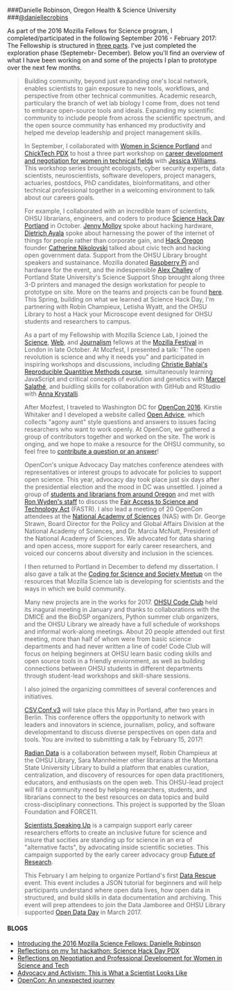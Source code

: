 ###Danielle Robinson, Oregon Health & Science University
###[@daniellecrobins](https://twitter.com/daniellecrobins)

As part of the 2016 Mozilla Fellows for Science program, I completed/participated in the following September 2016 - February 2017: 
The Fellowship is structured in [three parts](https://github.com/mozillascience/fellows-class-2016/blob/master/roadmap.md). I've just completed the exploration phase (Septemebr- December). Below you'll find an overview of what I have been working on and some of the projects I plan to prototype over the next few months.
>
>Building community, beyond just expanding one's local network, enables scientists to gain exposure to new tools, workflows, and perspective from other technical communities.  Academic research, particulary the branch of wet lab biology I come from, does not tend to embrace open-source tools and ideals. Expanding my scientific community to include people from across the scientific spectrum, and the open source community has enhanced my productivity and helped me develop leadership and project management skills. 
>
>In September, I collaborated with [Women in Science Portland](http://wisportland.weebly.com/) and [ChickTech PDX](https://portland.chicktech.org/) to host a three part workshop on [career development and negotiation for women in technical fields](https://science.mozilla.org/blog/reflections-on-women-in-stem) with [Jessica Williams](http://superwomanproject.com/). This workshop series brought ecologists, cyber security experts, data scientists, neuroscientists, software developers, project managers, actuaries, postdocs, PhD candidates, bioinformatitans, and other technical professional together in a welcoming environment to talk about our careers goals. 
>
>For example, I collaborated with an incredible team of scientists, OHSU librarians, engineers, and coders to produce [Science Hack Day Portland](http://portland.sciencehackday.org/) in October. [Jenny Molloy](https://twitter.com/jenny_molloy?lang=en) spoke about hacking hardware, [Dietrich Ayala](https://twitter.com/dietrich) spoke about harnessing the power of the internet of things for people rather than corporate gain, and [Hack Oregon](http://www.hackoregon.org/) founder [Catherine Nikolovski](https://twitter.com/cat_nikolovski?lang=en) talked about civic tech and hacking open government data. Support from the OHSU Library brought speakers and sustainance. Mozilla donated [Raspberry Pi](https://www.raspberrypi.org/) and hardware for the event, and the indespensible [Alex Challey](https://twitter.com/alexchally) of Portland State University's Science Support Shop brought along three 3-D printers and managed the design workstation for people to prototype on site. More on the teams and projects can be found [here](https://storify.com/rchampieux/science-hack-day-portland). This Spring, building on what we learned at Science Hack Day, I'm partnering with Robin Champieux, Letisha Wyatt, and the OHSU Library to host a Hack your Microscope event designed for OHSU students and researchers to campus.
>
>As a part of my Fellowship with Mozilla Science Lab, I joined the [Science](https://science.mozilla.org/programs/fellowships/fellows), [Web](https://advocacy.mozilla.org/en-US/open-web-fellows/fellows2016), and [Journalism](https://opennews.org/what/fellowships/info/) fellows at the [Mozilla Festival](https://mozillafestival.org/) in London in late October. At Mozfest, I presented a talk: "The open revolution is science and why it needs you" and participated in inspiring workshops and discussions, including [Christie Bahlai's Reproducible Quantitive Methods course](https://cbahlai.github.io/rqm-template/), simultaneously learning JavaScript and critical concepts of evolution and genetics with [Marcel Salathé](https://www.edx.org/course/nature-code-biology-javascript-epflx-nic1-0x), and buidling skills for collaboration with GitHub and RStudio with [Anna Krystalli](http://annakrystalli.github.io/). 
>
>After Mozfest, I traveled to Washington DC for [OpenCon 2016](http://www.opencon2016.org/updates/). Kirstie Whitaker and I developed a website called [Open Advice](https://kirstiejane.github.io/OpenAdvice/), which collects "agony aunt" style questions and answers to issues facing researchers who want to work openly. At OpenCon, we gathered a group of contributors together and worked on the site. The work is onging, and we hope to make a resource for the OHSU community, so feel free to [contribute a question or an answer](https://github.com/KirstieJane/OpenAdvice)! 
>
>OpenCon's unique Advocacy Day matches conference atendees with representatives or interest groups to advocate for policies to support open science. This year, advocacy day took place just six days after the presidential election and the mood in DC was unsettled. I joined a group of [students and librarians from around Oregon](https://twitter.com/Neurosarda/status/798242797103026176) and met with [Ron Wyden's staff](https://opencon2016.sched.com/event/8uTk/advocacy-meeting-senator-ron-wyden-d-or?iframe=no&w=100%&sidebar=yes&bg=no) to discuss the [Fair Access to Science and Technology Act](https://en.wikipedia.org/wiki/Fair_Access_to_Science_and_Technology_Research_Act) (FASTR). I also lead a meeting of 20 OpenCon attendees at the [National Academy of Sciences](https://opencon2016.sched.com/event/8uTZ/advocacy-meeting-national-academy-of-sciences?iframe=no&w=100%&sidebar=yes&bg=no) (NAS) with Dr. George Strawn, Board Director for the Policy and Global Affairs Division at the National Academy of Sciences, and Dr. Marcia McNutt, President of the National Academy of Sciences. We advocated for data sharing and open access, more support for early career researchers, and voiced our concerns about diversity and inclusion in the sciences.
>
>I then returned to Portland in December to defend my dissertation. I also gave a talk at the [Coding for Science and Society Meetup](https://www.meetup.com/Dat-Meetup/events/235968044/) on the resources that Mozilla Science lab is developing for scientists and the ways in which we build community.
>
>Many new projects are in the works for 2017. [OHSU Code Club](https://github.com/daniellecrobinson/OHSU-Code-Club) held its inagural meeting in January and thanks to collaborations with the DMICE and the BioDSP organizers, Python summer club organizers, and the OHSU Library we already have a full schedule of workshops and informal work-along meetings. About 20 people attended out first meeting, more than half of whom were from basic science departments and had never written a line of code! Code Club will focus on helping beginners at OHSU learn basic coding skills and open source tools in a friendly enviornment, as well as building connections between OHSU students in different departments through student-lead workshops and skill-share sessions. 
>
>I also joined the organizing committees of several conferences and initiatives. 
>
>[CSV,Conf,v3](https://csvconf.com/) will take place this May in Portland, after two years in Berlin. This conference offers the oppportunity to network with leaders and innovators in science, journalism, policy, and software developmentand to discuss diverse perspectives on open data and tools. You are invited to submitting a talk by February 15, 2017!  
>
>[Radian Data](http://radiandata.com/) is a collaboration between myself, Robin Champieux at the OHSU Library, Sara Mannheimer other librarians at the Montana State University Library to build a platform that enables curation, centralization, and discovery of resources for open data practitioners, educators, and enthusiasts on the open web. This OHSU-lead project will fill a community need by helping researchers, students, and librarians connect to the best resources on data topics and build cross-disciplinary connections. This project is supported by the Sloan Foundation and FORCE11.
>
>[Scientists Speaking Up](http://futureofresearch.org/campaign-scientists-speaking-up/) is a campaign support early career researchers efforts to create an inclusive future for science and insure that socities are standing up for science in an era of "alternative facts", by advocating inside scientific societies. This campaign supported by the early career advocacy group [Future of Research](http://futureofresearch.org/).
>
>This February I am helping to organize Portland's first [Data Rescue](http://calagator.org/events/1250471401) event. This event includes a JSON tutorial for beginners and will help participants understand where open data lives, how open data in structured, and build skills in data documentation and archiving. This event will prep attendees to join the Data Jamboree and OHSU Library supported [Open Data Day](https://www.eventbrite.com/e/open-data-day-portland-tickets-31370043645) in March 2017.


#### BLOGS
* [Introducing the 2016 Mozilla Science Fellows: Danielle Robinson](https://science.mozilla.org/blog/intro-to-danielle)
* [Reflections on my 1st hackathon: Science Hack Day PDX](https://science.mozilla.org/blog/science-hack-day-pdx)
* [Reflections on Negotiation and Professional Development for Women in Science and Tech](https://science.mozilla.org/blog/reflections-on-women-in-stem)
* [Advocacy and Activism: This is What a Scientist Looks Like](https://science.mozilla.org/blog/advocacy-we-are-scientists)
* [OpenCon: An unexpected journey](https://science.mozilla.org/blog/opencon-an-unexpected-journey)


